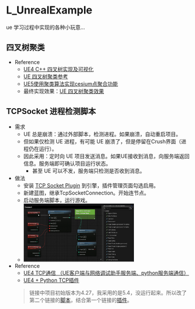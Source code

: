 # L_UnrealExample

ue 学习过程中实现的各种小玩意...

## 四叉树聚类
- Reference
  - [UE4 C++ 四叉树实现及可视化](https://www.cnblogs.com/shiroe/p/15526194.html)
  - [UE 四叉树聚类参考](https://www.bilibili.com/opus/931946614102163474?jump_opus=1)
  - [UE5使用聚类算法实现cesium点聚合功能](https://zhuanlan.zhihu.com/p/632613588)
  - 最终实现效果：[UE 四叉树聚类效果](https://www.bilibili.com/video/BV1Sx4y1i7nv/)

## TCPSocket 进程检测脚本
- 需求
  - UE 总是崩溃：通过外部脚本，检测进程。如果崩溃，自动重启项目。
  - 但如果仅检测 UE 进程，有可能 UE 崩溃了，但是停留在Crush界面（进程仍在运行）。
  - 因此采用：定时向 UE 项目发送消息。如果UE接收到消息，向服务端返回信息。服务端即可确认项目运行状态。
    - 甚至 UE 可以不发，服务端只检测是否收到消息。
- 做法
  - 安装 [TCP Socket Plugin](https://www.fab.com/listings/48db4522-8a05-4b91-bcf8-4217a698339b) 到引擎，插件管理页面勾选启用。
  - 新建蓝图，继承TcpSocketConnection。开始连节点。
  - 启动服务端脚本，运行游戏。
  - <img alt="tcp_socket.png" src="Content/doc/tcp_socket.png" width="300"/>
- Reference
  - [UE4 TCP通信 （UE客户端与网络调试助手服务端、python服务端通信）](https://blog.csdn.net/ChaoChao66666/article/details/127948807)
  - [UE4 + Python TCP插件](https://zhuanlan.zhihu.com/p/139578002)
  > 链接中项目初始版本为4.27，我采用的是5.4，没运行起来。所以改了第二个链接的[脚本](https://github.com/forMyReason/L_UnrealPython/blob/main/Socket/python_tcp.py)，结合第一个链接的[插件](https://www.fab.com/listings/48db4522-8a05-4b91-bcf8-4217a698339b)。
